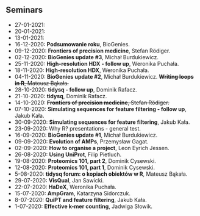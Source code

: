 ## Seminars

 - 27-01-2021: 
 - 20-01-2021: 
 - 13-01-2021: 
 - 16-12-2020: **Podsumowanie roku**, BioGenies.
 - 09-12-2020: **Frontiers of precision medicine**, Stefan Rödiger.
 - 02-12-2020: **BioGenies update #3**, Michał Burdukiewicz.
 - 25-11-2020: **High-resolution HDX - follow up**, Weronika Puchała.
 - 18-11-2020: **High-resolution HDX**, Weronika Puchała.
 - 04-11-2020: **BioGenies update #2**, Michał Burdukiewicz. ~~**Writing loops in R**, Mateusz Bąkała.~~ 
 - 28-10-2020: **tidysq - follow up**, Dominik Rafacz.
 - 21-10-2020: **tidysq**, Dominik Rafacz.
 - 14-10-2020: ~~**Frontiers of precision medicine**, Stefan Rödiger.~~
 - 07-10-2020: **Simulating sequences for feature filtering - follow up**, Jakub Kała.
 - 30-09-2020: **Simulating sequences for feature filtering**, Jakub Kała.
 - 23-09-2020: Why R? presentations - general test.
 - 16-09-2020: **BioGenies update #1**, Michał Burdukiewicz.
 - 09-09-2020: **Evolution of AMPs**, Przemysław Gagat.
 - 02-09-2020: **How to organise a project**, Leon Eyrich Jessen.
 - 26-08-2020: **Using UniProt**, Filip Pietluch.
 - 19-08-2020: **Proteomics 101, part 2**, Dominik Cysewski.
 - 12-08-2020: **Proteomics 101, part 1**, Dominik Cysewski.
 - 5-08-2020: **tidysq forum: o kopiach obiektów w R**, Mateusz Bąkała.
 - 29-07-2020: **VisQual**, Jan Sawicki.
 - 22-07-2020: **HaDeX**, Weronika Puchała.
 - 15-07-2020: **AmpGram**, Katarzyna Sidorczuk.
 - 8-07-2020: **QuiPT and feature filtering**, Jakub Kała.
 - 1-07-2020: **Effective k-mer counting**, Jadwiga Słowik.

